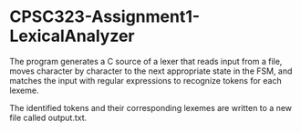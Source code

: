 # CPSC323-Assignment1-LexicalAnalyzer


The program generates a C source of a lexer that reads input from a file,
moves character by character to the next appropriate state in the FSM,
and matches the input with regular expressions to recognize tokens for each lexeme.

The identified tokens and their corresponding lexemes are written to a new file
called output.txt.
